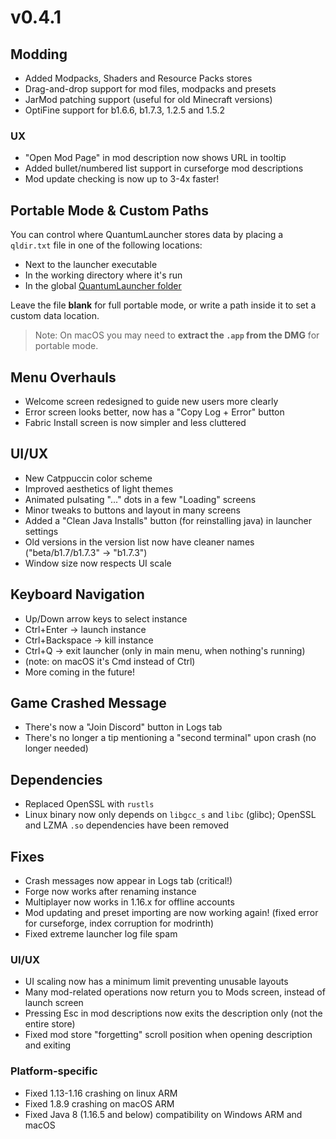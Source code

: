 # v0.4.1
## Modding
- Added Modpacks, Shaders and Resource Packs stores
- Drag-and-drop support for mod files, modpacks and presets
- JarMod patching support (useful for old Minecraft versions)
- OptiFine support for b1.6.6, b1.7.3, 1.2.5 and 1.5.2
### UX
- "Open Mod Page" in mod description now shows URL in tooltip
- Added bullet/numbered list support in curseforge mod descriptions
- Mod update checking is now up to 3-4x faster!

## Portable Mode & Custom Paths
You can control where QuantumLauncher stores data by placing a `qldir.txt` file in one of the following locations:
- Next to the launcher executable
- In the working directory where it's run
- In the global [QuantumLauncher folder](https://mrmayman.github.io/quantumlauncher/faq#files-location)

Leave the file **blank** for full portable mode, or write a path inside it to set a custom data location.
> Note: On macOS you may need to **extract the `.app` from the DMG** for portable mode.

## Menu Overhauls
- Welcome screen redesigned to guide new users more clearly
- Error screen looks better, now has a "Copy Log + Error" button
- Fabric Install screen is now simpler and less cluttered
## UI/UX
- New Catppuccin color scheme
- Improved aesthetics of light themes
- Animated pulsating "..." dots in a few "Loading" screens
- Minor tweaks to buttons and layout in many screens
- Added a "Clean Java Installs" button (for reinstalling java) in launcher settings
- Old versions in the version list now have cleaner names ("beta/b1.7/b1.7.3" -> "b1.7.3")
- Window size now respects UI scale
## Keyboard Navigation
- Up/Down arrow keys to select instance
- Ctrl+Enter -> launch instance
- Ctrl+Backspace -> kill instance
- Ctrl+Q -> exit launcher (only in main menu, when nothing's running)
- (note: on macOS it's Cmd instead of Ctrl)
- More coming in the future!
## Game Crashed Message
- There's now a "Join Discord" button in Logs tab
- There's no longer a tip mentioning a "second terminal" upon crash (no longer needed)
## Dependencies
- Replaced OpenSSL with `rustls`
- Linux binary now only depends on `libgcc_s` and `libc` (glibc);
  OpenSSL and LZMA `.so` dependencies have been removed
## Fixes
- Crash messages now appear in Logs tab (critical!)
- Forge now works after renaming instance
- Multiplayer now works in 1.16.x for offline accounts
- Mod updating and preset importing are now working again! (fixed error for curseforge, index corruption for modrinth)
- Fixed extreme launcher log file spam
### UI/UX
- UI scaling now has a minimum limit preventing unusable layouts
- Many mod-related operations now return you to Mods screen, instead of launch screen
- Pressing Esc in mod descriptions now exits the description only (not the entire store)
- Fixed mod store "forgetting" scroll position when opening description and exiting
### Platform-specific
- Fixed 1.13-1.16 crashing on linux ARM
- Fixed 1.8.9 crashing on macOS ARM
- Fixed Java 8 (1.16.5 and below) compatibility on Windows ARM and macOS
